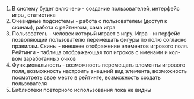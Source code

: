 1. В систему будет включено - создание пользователей, интерфейс игры, статистика
2. Очевидные подсистемы - работа с пользователем (доступ к скинам), работа с рейтингом, сама игра
3. Пользователь - человек который играет в игру. Игра - интерфейс позволяющий пользователю перемещать фигуры по полю согласно правилам. Скины - внешнее отображение элементов игрового поля. Рейтинги - таблица отображающая топ игроков с именами и кол-вом заработанных очков
4. Функциональность - возможность перемещать элементы игрового поля, возможность настроить внешний вид элемента, возможность посмотреть свое место в рейтинге, возможность создать пользователя
5. Библиотеки повторного использования пока не видны
